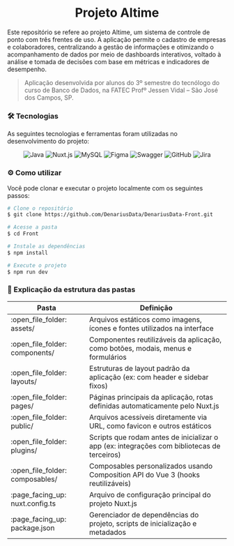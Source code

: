 <h1 align="center">Projeto Altime</h1>

Este repositório se refere ao projeto Altime, um sistema de controle de ponto com três frentes de uso. A aplicação permite o cadastro de empresas e colaboradores, centralizando a gestão de informações e otimizando o acompanhamento de dados por meio de dashboards interativos, voltado à análise e tomada de decisões com base em métricas e indicadores de desempenho.

> Aplicação desenvolvida por alunos do 3º semestre do tecnólogo do curso de Banco de Dados, na FATEC Profº Jessen Vidal – São José dos Campos, SP.


### :hammer_and_wrench: Tecnologias

As seguintes tecnologias e ferramentas foram utilizadas no desenvolvimento do projeto:

<div align="center">

![Java](https://img.shields.io/badge/Java-orange?style=for-the-badge&logo=openjdk&logoColor=white)
![Nuxt.js](https://img.shields.io/badge/Nuxt.js-00DC82?style=for-the-badge&logo=nuxtdotjs&logoColor=white)
![MySQL](https://img.shields.io/badge/MySQL-4479A1?style=for-the-badge&logo=mysql&logoColor=white)
![Figma](https://img.shields.io/badge/Figma-F24E1E?style=for-the-badge&logo=figma&logoColor=white)
![Swagger](https://img.shields.io/badge/Swagger-85EA2D?style=for-the-badge&logo=swagger&logoColor=black)
![GitHub](https://img.shields.io/badge/GitHub-181717?style=for-the-badge&logo=github&logoColor=white)
![Jira](https://img.shields.io/badge/Jira-0052CC?style=for-the-badge&logo=jira&logoColor=white)

</div>


### :gear: Como utilizar

Você pode clonar e executar o projeto localmente com os seguintes passos:

```bash
# Clone o repositório
$ git clone https://github.com/DenariusData/DenariusData-Front.git

# Acesse a pasta
$ cd Front

# Instale as dependências
$ npm install

# Execute o projeto
$ npm run dev
```

### :file_folder: Explicação da estrutura das pastas

<div align="center">

| Pasta                               | Definição                                                                                   |
| ----------------------------------- | ------------------------------------------------------------------------------------------- |
| :open\_file\_folder: assets/      | Arquivos estáticos como imagens, ícones e fontes utilizados na interface                    |
| :open\_file\_folder: components/  | Componentes reutilizáveis da aplicação, como botões, modais, menus e formulários            |
| :open\_file\_folder: layouts/     | Estruturas de layout padrão da aplicação (ex: com header e sidebar fixos)                   |
| :open\_file\_folder: pages/       | Páginas principais da aplicação, rotas definidas automaticamente pelo Nuxt.js               |
| :open\_file\_folder: public/      | Arquivos acessíveis diretamente via URL, como favicon e outros estáticos                    |
| :open\_file\_folder: plugins/     | Scripts que rodam antes de inicializar o app (ex: integrações com bibliotecas de terceiros) |
| :open\_file\_folder: composables/ | Composables personalizados usando Composition API do Vue 3 (hooks reutilizáveis)            |
| :page\_facing\_up: nuxt.config.ts | Arquivo de configuração principal do projeto Nuxt.js                                        |
| :page\_facing\_up: package.json   | Gerenciador de dependências do projeto, scripts de inicialização e metadados                |

</div>
